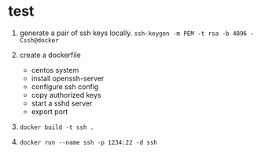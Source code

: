 # test

1. generate a pair of ssh keys locally. `ssh-keygen -m PEM -t rsa -b 4096 -Cssh@docker`

2. create a dockerfile

    - centos system
    - install openssh-server
    - configure ssh config
    - copy authorized keys
    - start a sshd server
    - export port

3. `docker build -t ssh .`
4. `docker run --name ssh -p 1234:22 -d ssh`
